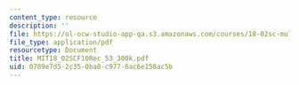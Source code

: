 ```yaml
---
content_type: resource
description: ''
file: https://ol-ocw-studio-app-qa.s3.amazonaws.com/courses/18-02sc-multivariable-calculus-fall-2010/0789e7d52c350ba0c9776ac6e158ac5b_MIT18_02SCF10Rec_53_300k.pdf
file_type: application/pdf
resourcetype: Document
title: MIT18_02SCF10Rec_53_300k.pdf
uid: 0789e7d5-2c35-0ba0-c977-6ac6e158ac5b
---
```

